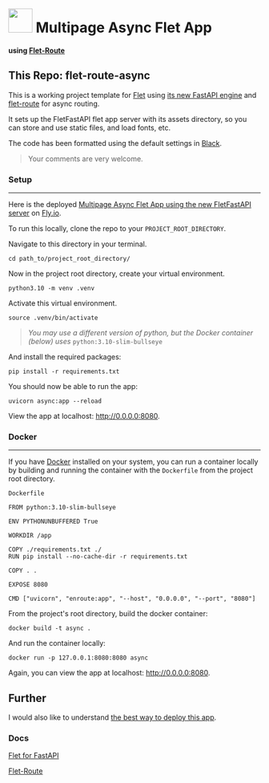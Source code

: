 
# <img src="https://s3.us-west-2.amazonaws.com/polae.io/static/polae_logo_text_label_white_256.png"  width="48">  Multipage Async Flet App
#### using [Flet-Route](https://github.com/saurabhwadekar/flet_route)

## This Repo: flet-route-async 
This is a working project template for [Flet](https://flet.dev/) using [its new FastAPI engine](https://flet.dev/blog/flet-for-fastapi) and [flet-route](https://github.com/saurabhwadekar/flet_route) for async routing.

It sets up the FletFastAPI flet app server with its assets directory, so you can store and use static files, and load fonts, etc.

The code has been formatted using the default settings in [Black](https://black.readthedocs.io/en/stable/#).

>Your comments are very welcome.

### Setup

---

Here is the deployed [Multipage Async Flet App using the new FletFastAPI server](https://flet-route-async.fly.dev/) on [Fly.io](https://fly.io/).

To run this locally, clone the repo to your `PROJECT_ROOT_DIRECTORY`.

Navigate to this directory in your terminal.


```
cd path_to/project_root_directory/
```
Now in the project root directory, create your virtual environment.

```
python3.10 -m venv .venv
```
Activate this virtual environment.
```
source .venv/bin/activate 
```
> *You may use a different version of python, but the Docker container (below) uses* `python:3.10-slim-bullseye`

And install the required packages:


```
pip install -r requirements.txt
```


You should now be able to run the app:

```
uvicorn async:app --reload
```

View the app at localhost: http://0.0.0.0:8080.


### Docker
---

 If you have [Docker](https://www.docker.com/) installed on your system, you can run a container locally by building and running the container with the `Dockerfile` from the project root directory.

 `Dockerfile`

   ```
   FROM python:3.10-slim-bullseye

  ENV PYTHONUNBUFFERED True

  WORKDIR /app

  COPY ./requirements.txt ./
  RUN pip install --no-cache-dir -r requirements.txt

  COPY . .

  EXPOSE 8080

  CMD ["uvicorn", "enroute:app", "--host", "0.0.0.0", "--port", "8080"]
   ```

 From the project's root directory, build the docker container:

 ```
docker build -t async .
```

And run the container locally:

```
docker run -p 127.0.0.1:8080:8080 async
```

Again, you can view the app at localhost: http://0.0.0.0:8080.


## Further

I would also like to understand [the best way to deploy this app](docs/deployment.md).  

### Docs

[Flet for FastAPI](https://flet.dev/blog/flet-for-fastapi)

[Flet-Route](https://github.com/saurabhwadekar/flet_route)